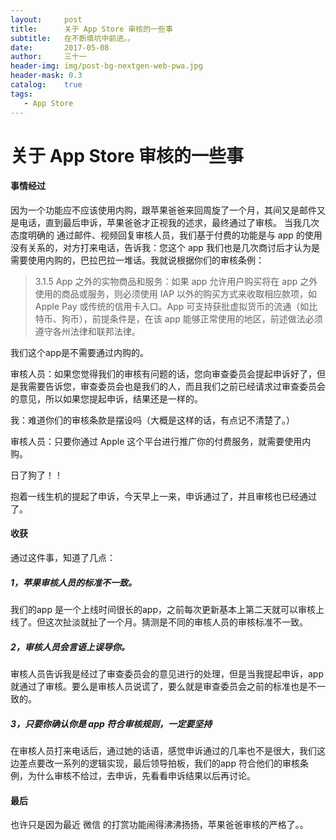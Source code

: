 ```yaml
---
layout:     post
title:      关于 App Store 审核的一些事
subtitle:   在不断填坑中前进。。
date:       2017-05-08
author:     三十一
header-img: img/post-bg-nextgen-web-pwa.jpg
header-mask: 0.3
catalog:    true
tags:
   - App Store
---
```


# 关于 App Store 审核的一些事

#### 事情经过
因为一个功能应不应该使用内购，跟苹果爸爸来回周旋了一个月，其间又是邮件又是电话，直到最后申诉，苹果爸爸才正视我的述求，最终通过了审核。
当我几次 态度明确的 通过邮件、视频回复审核人员，我们基于付费的功能是与 app 的使用没有关系的，对方打来电话，告诉我：您这个 app 我们也是几次商讨后才认为是需要使用内购的，巴拉巴拉一堆话。我就说根据你们的审核条例：		
 > 3.1.5 App 之外的实物商品和服务：如果 app 允许用户购买将在 app 之外使用的商品或服务，则必须使用 IAP 以外的购买方式来收取相应款项，如 Apple Pay 或传统的信用卡入口。App 可支持获批虚拟货币的流通（如比特币、狗币），前提条件是，在该 app 能够正常使用的地区，前述做法必须遵守各州法律和联邦法律。


我们这个app是不需要通过内购的。

审核人员：如果您觉得我们的审核有问题的话，您向审查委员会提起申诉好了，但是我需要告诉您，审查委员会也是我们的人，而且我们之前已经请求过审查委员会的意见，所以如果您提起申诉，结果还是一样的。

我：难道你们的审核条款是摆设吗（大概是这样的话，有点记不清楚了。）

审核人员：只要你通过 Apple 这个平台进行推广你的付费服务，就需要使用内购。

日了狗了！！

抱着一线生机的提起了申诉，今天早上一来，申诉通过了，并且审核也已经通过了。
#### 收获
通过这件事，知道了几点：
#####  1，苹果审核人员的标准不一致。

我们的app 是一个上线时间很长的app，之前每次更新基本上第二天就可以审核上线了。但这次扯淡就扯了一个月。猜测是不同的审核人员的审核标准不一致。
##### 2，审核人员会言语上误导你。

审核人员告诉我是经过了审查委员会的意见进行的处理，但是当我提起申诉，app 就通过了审核。要么是审核人员说谎了，要么就是审查委员会之前的标准也是不一致的。
##### 	3，只要你确认你是 app 符合审核规则，一定要坚持

在审核人员打来电话后，通过她的话语，感觉申诉通过的几率也不是很大，我们这边差点要改一系列的逻辑实现，最后领导拍板，我们的app 符合他们的审核条例，为什么审核不给过，去申诉，先看看申诉结果以后再讨论。
	
	
	
#### 最后	
也许只是因为最近 微信 的打赏功能闹得沸沸扬扬，苹果爸爸审核的严格了。。


